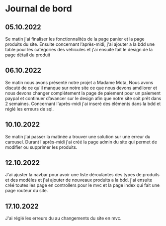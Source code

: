 # Journal de bord

## 05.10.2022
Se matin j'ai finaliser les fonctionnalités de la page panier et la page produits du site. Ensuite concernant l’après-midi, j'ai ajouter a la bdd une table pour les catégories des véhicules et j'ai ensuite fait le design de la page détail du produit

## 06.10.2022
Se matin nous avons présenté notre projet a Madame Mota, Nous avons discuté de ce qu'il manque sur notre site ce que nous devons améliorer et nous devons changer complètement la page de paiement pour un paiement paypal et continuer d’avancer sur le design afin que notre site soit prêt dans 2 semaines.
Concernant l'après-midi j'ai inseré des éléments dans la bdd et réglé les erreurs de sql.

## 10.10.2022
Se matin j'ai passer la matinée a trouver une solution sur une erreur du carousel.
Durant l'après-midi j'ai créé la page admin du site qui permet de modifier ou supprimer les produits.

## 12.10.2022
J'ai ajuster la navbar pour avoir une liste déroulantes des types de produits et des modèles et j'ai ajouter de nouveaux produits a la bdd.
j'ai ensuite créé toutes les page en controllers pour le mvc et la page index qui fait une page routeur du site.


## 17.10.2022
J'ai réglé les erreurs du au changements du site en mvc.
